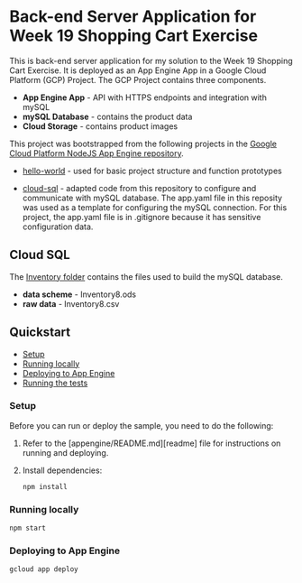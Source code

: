 # Back-end Server Application for Week 19 Shopping Cart Exercise
This is back-end server application for my solution to the Week 19 Shopping Cart Exercise. 
It is deployed as an App Engine App in a Google Cloud Platform (GCP) Project. 
The GCP Project contains three components.
* **App Engine App** - API with HTTPS endpoints and integration with mySQL
* **mySQL Database** - contains the product data
* **Cloud Storage** - contains product images 

This project was bootstrapped from the following projects in the [Google Cloud Platform NodeJS App Engine repository](https://github.com/GoogleCloudPlatform/nodejs-docs-samples/tree/master/appengine).

* [hello-world](https://github.com/GoogleCloudPlatform/nodejs-docs-samples/tree/master/appengine/hello-world/standard) - used for basic project structure and function prototypes

* [cloud-sql](https://github.com/GoogleCloudPlatform/nodejs-docs-samples/tree/master/cloud-sql/mysql/mysql) - adapted code from this repository to configure and communicate with mySQL database. The app.yaml file in this reposity was used as a template for configuring the mySQL connection. For this project, the app.yaml file is in .gitignore because it has sensitive configuration data.

## Cloud SQL
The [Inventory folder](https://github.com/benjamingro/mit-xpro-shopping-cart-backend/tree/main/Inventory) contains the files used to build the mySQL database. 
* **data scheme** - Inventory8.ods
* **raw data** - Inventory8.csv 



## Quickstart 

* [Setup](#setup)
* [Running locally](#running-locally)
* [Deploying to App Engine](#deploying-to-app-engine)
* [Running the tests](#running-the-tests)

### Setup

Before you can run or deploy the sample, you need to do the following:

1.  Refer to the [appengine/README.md][readme] file for instructions on
    running and deploying.
1.  Install dependencies:

        npm install

### Running locally

    npm start

### Deploying to App Engine

    gcloud app deploy

